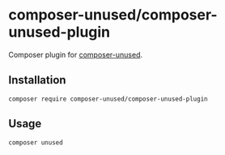 # composer-unused/composer-unused-plugin
Composer plugin for [composer-unused](https://github.com/composer-unused/composer-unused).

## Installation
```
composer require composer-unused/composer-unused-plugin
```

## Usage
```
composer unused
```
